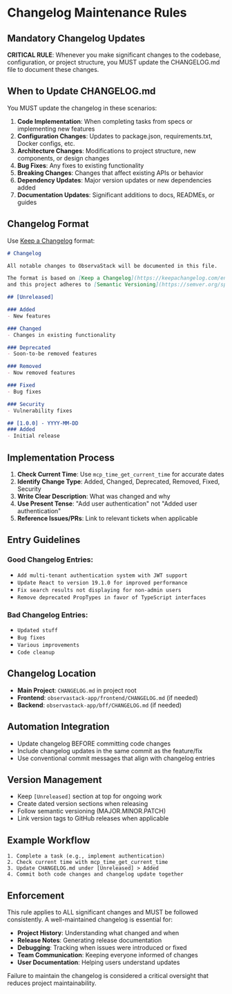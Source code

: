 # Changelog Maintenance Rules

## Mandatory Changelog Updates

**CRITICAL RULE**: Whenever you make significant changes to the codebase, configuration, or project structure, you MUST update the CHANGELOG.md file to document these changes.

## When to Update CHANGELOG.md

You MUST update the changelog in these scenarios:

1. **Code Implementation**: When completing tasks from specs or implementing new features
2. **Configuration Changes**: Updates to package.json, requirements.txt, Docker configs, etc.
3. **Architecture Changes**: Modifications to project structure, new components, or design changes
4. **Bug Fixes**: Any fixes to existing functionality
5. **Breaking Changes**: Changes that affect existing APIs or behavior
6. **Dependency Updates**: Major version updates or new dependencies added
7. **Documentation Updates**: Significant additions to docs, READMEs, or guides

## Changelog Format

Use [Keep a Changelog](https://keepachangelog.com/) format:

```markdown
# Changelog

All notable changes to ObservaStack will be documented in this file.

The format is based on [Keep a Changelog](https://keepachangelog.com/en/1.0.0/),
and this project adheres to [Semantic Versioning](https://semver.org/spec/v2.0.0.html).

## [Unreleased]

### Added
- New features

### Changed
- Changes in existing functionality

### Deprecated
- Soon-to-be removed features

### Removed
- Now removed features

### Fixed
- Bug fixes

### Security
- Vulnerability fixes

## [1.0.0] - YYYY-MM-DD
### Added
- Initial release
```

## Implementation Process

1. **Check Current Time**: Use `mcp_time_get_current_time` for accurate dates
2. **Identify Change Type**: Added, Changed, Deprecated, Removed, Fixed, Security
3. **Write Clear Description**: What was changed and why
4. **Use Present Tense**: "Add user authentication" not "Added user authentication"
5. **Reference Issues/PRs**: Link to relevant tickets when applicable

## Entry Guidelines

### Good Changelog Entries:
- `Add multi-tenant authentication system with JWT support`
- `Update React to version 19.1.0 for improved performance`
- `Fix search results not displaying for non-admin users`
- `Remove deprecated PropTypes in favor of TypeScript interfaces`

### Bad Changelog Entries:
- `Updated stuff`
- `Bug fixes`
- `Various improvements`
- `Code cleanup`

## Changelog Location

- **Main Project**: `CHANGELOG.md` in project root
- **Frontend**: `observastack-app/frontend/CHANGELOG.md` (if needed)
- **Backend**: `observastack-app/bff/CHANGELOG.md` (if needed)

## Automation Integration

- Update changelog BEFORE committing code changes
- Include changelog updates in the same commit as the feature/fix
- Use conventional commit messages that align with changelog entries

## Version Management

- Keep `[Unreleased]` section at top for ongoing work
- Create dated version sections when releasing
- Follow semantic versioning (MAJOR.MINOR.PATCH)
- Link version tags to GitHub releases when applicable

## Example Workflow

```
1. Complete a task (e.g., implement authentication)
2. Check current time with mcp_time_get_current_time
3. Update CHANGELOG.md under [Unreleased] > Added
4. Commit both code changes and changelog update together
```

## Enforcement

This rule applies to ALL significant changes and MUST be followed consistently. A well-maintained changelog is essential for:

- **Project History**: Understanding what changed and when
- **Release Notes**: Generating release documentation
- **Debugging**: Tracking when issues were introduced or fixed
- **Team Communication**: Keeping everyone informed of changes
- **User Documentation**: Helping users understand updates

Failure to maintain the changelog is considered a critical oversight that reduces project maintainability.